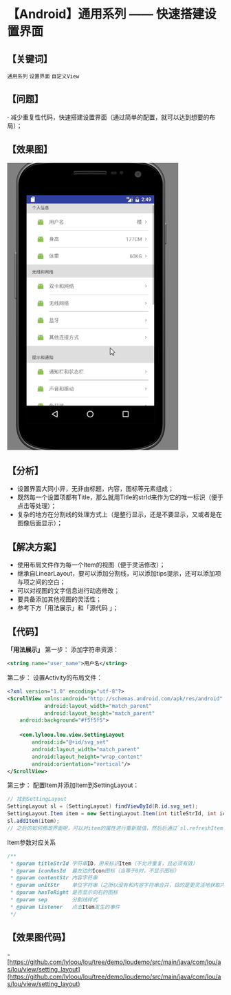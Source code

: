 # 【Android】通用系列 —— 快速搭建设置界面

## 【关键词】
`通用系列` `设置界面` `自定义View`

## 【问题】
· 减少重复性代码，快速搭建设置界面（通过简单的配置，就可以达到想要的布局）；

## 【效果图】
![效果图](./settinglayout.gif)

## 【分析】
- 设置界面大同小异，无非由标题，内容，图标等元素组成；
- 既然每一个设置项都有Title，那么就用Title的strId来作为它的唯一标识（便于点击等处理）；
- 复杂的地方在分割线的处理方式上（是整行显示，还是不要显示，又或者是在图像后面显示）；

## 【解决方案】
- 使用布局文件作为每一个Item的视图（便于灵活修改）；
- 继承自LinearLayout，要可以添加分割线，可以添加tips提示，还可以添加项与项之间的空白；
- 可以对视图的文字信息进行动态修改；
- 要具备添加其他视图的灵活性；
- 参考下方「用法展示」和「源代码 」；

## 【代码】
**「用法展示」** 
第一步： 添加字符串资源：
```xml
<string name="user_name">用户名</string>
```

第二步： 设置Activity的布局文件：
```xml
<?xml version="1.0" encoding="utf-8"?>
<ScrollView xmlns:android="http://schemas.android.com/apk/res/android"
            android:layout_width="match_parent"
            android:layout_height="match_parent"
    android:background="#f5f5f5">

    <com.lyloou.lou.view.SettingLayout
        android:id="@+id/svg_set"
        android:layout_width="match_parent"
        android:layout_height="wrap_content"
        android:orientation="vertical"/>
</ScrollView>
```

第三步： 配置Item并添加Item到SettingLayout：
```java
// 找到SettingLayout
SettingLayout sl = (SettingLayout) findViewById(R.id.svg_set);
SettingLayout.Item item = new SettingLayout.Item(int titleStrId, int iconResId, String contentStr, String unitStr, boolean hasToRight, SEP sep,IClickListener listener);
sl.addItem(item);
// 之后的如何修改界面呢，可以对item的属性进行重新赋值，然后后通过`sl.refreshItem(item)`来使设置生效;
```

Item参数对应关系 
```java
/**
 * @param titleStrId 字符串ID，用来标识Item（不允许重复，且必须有效）
 * @param iconResId  最左边的Icon图标（当等于0时，不显示图标）
 * @param contentStr 内容字符串
 * @param unitStr    单位字符串（之所以没有和内容字符串合并，目的是更灵活地获取内容）
 * @param hasToRight 是否显示向右的图标
 * @param sep        分割线样式
 * @param listener   点击Item发生的事件
 */
```

## 【效果图代码】
-[https://github.com/lyloou/lou/tree/demo/loudemo/src/main/java/com/lou/as/lou/view/setting_layout](https://github.com/lyloou/lou/tree/demo/loudemo/src/main/java/com/lou/as/lou/view/setting_layout)